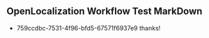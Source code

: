 ## OpenLocalization Workflow Test MarkDown
* 759ccdbc-7531-4f96-bfd5-67571f6937e9 thanks!

<!--HONumber=Sep16_HO1-->



